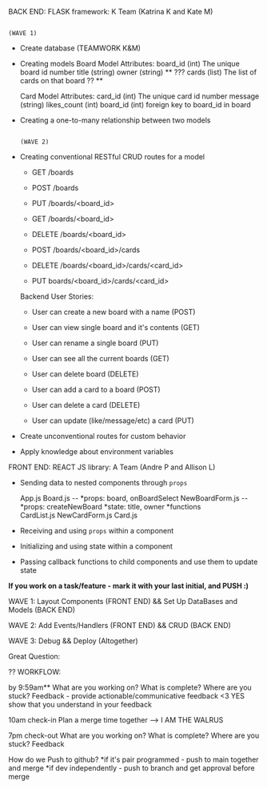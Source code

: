 
BACK END:
FLASK framework: K Team (Katrina K and Kate M)

                                                                        (WAVE 1)
- Create database       (TEAMWORK K&M)

- Creating models
    Board Model
        Attributes: 
            board_id (int) The unique board id number
            title (string)
            owner (string)
            ** ??? cards (list) The list of cards on that board ?? **

    Card Model
        Attributes:
            card_id (int) The unique card id number
            message (string)
            likes_count (int)
            board_id (int) foreign key to board_id in board

- Creating a one-to-many relationship between two models



                                                                        (WAVE 2)
- Creating conventional RESTful CRUD routes for a model
    - GET /boards
    - POST /boards
    - PUT /boards/<board_id>
    - GET /boards/<board_id>
    - DELETE /boards/<board_id>

    - POST /boards/<board_id>/cards
    - DELETE /boards/<board_id>/cards/<card_id>
    - PUT boards/<board_id>/cards/<card_id>

    Backend User Stories:
    -  User can create a new board with a name (POST)
    -  User can view single board and it's contents (GET)
    -  User can rename a single board (PUT)
    -  User can see all the current boards (GET)
    -  User can delete board (DELETE)
  
    -  User can add a card to a board (POST)
    -  User can delete a card (DELETE)
    -  User can update (like/message/etc) a card (PUT)



- Create unconventional routes for custom behavior

- Apply knowledge about environment variables




FRONT END:
REACT JS library: A Team (Andre P and Allison L) 

- Sending data to nested components through `props`

    App.js
    Board.js -- *props: board, onBoardSelect 
    NewBoardForm.js -- *props: createNewBoard *state: title, owner *functions  
    CardList.js
    NewCardForm.js
    Card.js

- Receiving and using `props` within a component

- Initializing and using state within a component

- Passing callback functions to child components and use them to update state




**If you work on a task/feature - mark it with your last initial, and PUSH :)**

WAVE 1: Layout Components (FRONT END)   &&    Set Up DataBases and Models (BACK END)


WAVE 2: Add Events/Handlers (FRONT END)    &&    CRUD (BACK END) 


WAVE 3: Debug    &&    Deploy    (Altogether)



Great Question:

?? WORKFLOW:

by 9:59am** 
    What are you working on?
    What is complete?
    Where are you stuck?
    Feedback  - provide actionable/communicative feedback <3 YES show that you understand in your feedback
    
10am check-in
    Plan a merge time together --> 
    I AM THE WALRUS




7pm check-out
    What are you working on?
    What is complete?
    Where are you stuck?
    Feedback


How do we Push to github? 
    *if it's pair programmed - push to main together and merge
    *if dev independently - push to branch and get approval before merge
